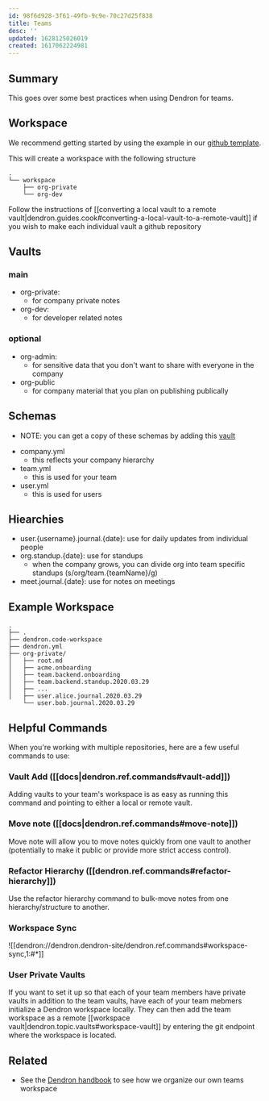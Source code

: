 ```yaml
---
id: 98f6d928-3f61-49fb-9c9e-70c27d25f838
title: Teams
desc: ''
updated: 1628125026019
created: 1617062224981
---
```


## Summary

This goes over some best practices when using Dendron for teams. 

<!-- To get started, you can use this [[quickstart|dendron.topic.teams.quickstart]]. -->

## Workspace

We recommend getting started by using the example in our [github template](https://github.com/dendronhq/org-workspace-template). 

This will create a workspace with the following structure

```
.
└── workspace
    ├── org-private
    └── org-dev
```

Follow the instructions of [[converting a local vault to a remote vault|dendron.guides.cook#converting-a-local-vault-to-a-remote-vault]] if you wish to make each individual vault a github repository

## Vaults

### main
- org-private: 
  - for company private notes
- org-dev: 
  - for developer related notes

### optional
- org-admin: 
  - for sensitive data that you don't want to share with everyone in the company 
- org-public
  - for company material that you plan on publishing publically

## Schemas
- NOTE: you can get a copy of these schemas by adding this [vault](https://github.com/dendronhq/schema-library/tree/main/vault)
<!-- -->
- company.yml
  - this reflects your company hierarchy
- team.yml
  - this is used for your team
- user.yml
  - this is used for users

## Hiearchies
- user.{username}.journal.{date}: use for daily updates from individual people
- org.standup.{date}: use for standups
  - when the company grows, you can divide org into team specific standups (s/org/team.{teamName}/g)
- meet.journal.{date}: use for notes on meetings

## Example Workspace

```
.
├── .
├── dendron.code-workspace
├── dendron.yml
├── org-private/
│   ├── root.md
│   ├── acme.onboarding
│   ├── team.backend.onboarding
│   ├── team.backend.standup.2020.03.29
│   ├── ...
│   ├── user.alice.journal.2020.03.29
    └── user.bob.journal.2020.03.29
```

## Helpful Commands

When you're working with multiple repositories, here are a few useful commands to use:

### Vault Add ([[docs|dendron.ref.commands#vault-add]])

Adding vaults to your team's workspace is as easy as running this command and pointing to either a local or remote vault.

### Move note ([[docs|dendron.ref.commands#move-note]])

Move note will allow you to move notes quickly from one vault to another (potentially to make it public or provide more strict access control).

### Refactor Hierarchy ([[dendron.ref.commands#refactor-hierarchy]])

Use the refactor hierarchy command to bulk-move notes from one hierarchy/structure to another.

### Workspace Sync

![[dendron://dendron.dendron-site/dendron.ref.commands#workspace-sync,1:#*]]

### User Private Vaults

If you want to set it up so that each of your team members have private vaults in addition to the team vaults, have each of your team mebmers initialize a Dendron workspace locally. They can then add the team workspace as a remote [[workspace vault|dendron.topic.vaults#workspace-vault]] by entering the git endpoint where the workspace is located.

## Related
- See the [Dendron handbook](https://handbook.dendron.so/notes/fc057be8-80e7-4a08-bca6-5bd6bc398eea.html) to see how we organize our own teams workspace 
